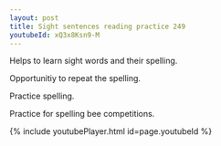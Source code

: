 ```yaml
---
layout: post
title: Sight sentences reading practice 249
youtubeId: xQ3x8Ksn9-M
---
```

 
 
Helps to learn sight words and their spelling.

Opportunitiy to repeat the spelling. 

Practice spelling. 
 
Practice for spelling bee competitions. 
 
{% include youtubePlayer.html id=page.youtubeId %}
 
 
